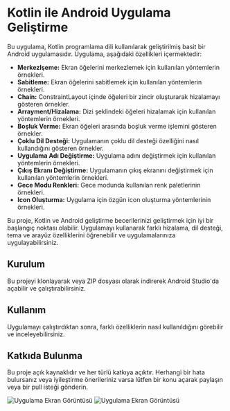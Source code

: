 # Kotlin ile Android Uygulama Geliştirme

Bu uygulama, Kotlin programlama dili kullanılarak geliştirilmiş basit bir Android uygulamasıdır. Uygulama, aşağıdaki özellikleri içermektedir:

- **Merkezlşeme:** Ekran öğelerini merkezlemek için kullanılan yöntemlerin örnekleri.
- **Sabitleme:** Ekran öğelerini sabitlemek için kullanılan yöntemlerin örnekleri.
- **Chain:** ConstraintLayout içinde öğeleri bir zincir oluşturarak hizalamayı gösteren örnekler.
- **Arrayment/Hizalama:** Dizi şeklindeki öğeleri hizalamak için kullanılan yöntemlerin örnekleri.
- **Boşluk Verme:** Ekran öğeleri arasında boşluk verme işlemini gösteren örnekler.
- **Çoklu Dil Desteği:** Uygulamanın çoklu dil desteği özelliğini nasıl kullandığını gösteren örnekler.
- **Uygulama Adı Değiştirme:** Uygulama adını değiştirmek için kullanılan yöntemlerin örnekleri.
- **Çıkış Ekranı Değiştirme:** Uygulamanın çıkış ekranını değiştirmek için kullanılan yöntemlerin örnekleri.
- **Gece Modu Renkleri:** Gece modunda kullanılan renk paletlerinin örnekleri.
- **Icon Oluşturma:** Uygulama için özgün icon oluşturma yöntemlerinin örnekleri.

Bu proje, Kotlin ve Android geliştirme becerilerinizi geliştirmek için iyi bir başlangıç noktası olabilir. Uygulamayı kullanarak farklı hizalama, dil desteği, tema ve arayüz özelliklerini öğrenebilir ve uygulamalarınıza uygulayabilirsiniz.

## Kurulum

Bu projeyi klonlayarak veya ZIP dosyası olarak indirerek Android Studio'da açabilir ve çalıştırabilirsiniz.

## Kullanım

Uygulamayı çalıştırdıktan sonra, farklı özelliklerin nasıl kullanıldığını görebilir ve inceleyebilirsiniz.

## Katkıda Bulunma

Bu proje açık kaynaklıdır ve her türlü katkıya açıktır. Herhangi bir hata bulursanız veya iyileştirme önerileriniz varsa lütfen bir konu açarak paylaşın veya bir pull isteği gönderin.


![Uygulama Ekran Görüntüsü](/image/foto1.jpg)
![Uygulama Ekran Görüntüsü](/image/foto2.jpg)

